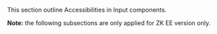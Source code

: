 

This section outline Accessibilities in Input components.

**Note:** the following subsections are only applied for ZK EE version
only.